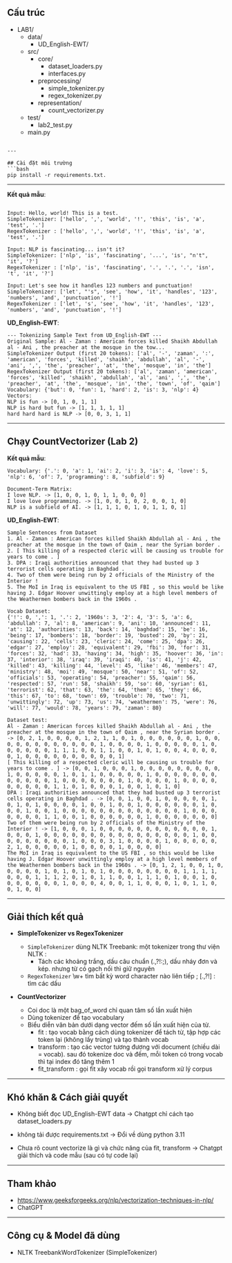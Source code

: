 

## Cấu trúc

- LAB1/
  - data/
    - UD_English-EWT/
  - src/
    - core/
      - dataset_loaders.py
      - interfaces.py
    - preprocessing/
      - simple_tokenizer.py
      - regex_tokenizer.py
    - representation/
      - count_vectorizer.py
  - test/
    - lab2_test.py
  - main.py

                        
```

---

## Cài đặt môi trường
```bash
pip install -r requirements.txt.
```

---

**Kết quả mẫu**:
```

Input: Hello, world! This is a test.
SimpleTokenizer: ['hello', ',', 'world', '!', 'this', 'is', 'a', 'test', '.']
RegexTokenizer : ['hello', ',', 'world', '!', 'this', 'is', 'a', 'test', '.']

Input: NLP is fascinating... isn't it?
SimpleTokenizer: ['nlp', 'is', 'fascinating', '...', 'is', "n't", 'it', '?']
RegexTokenizer : ['nlp', 'is', 'fascinating', '.', '.', '.', 'isn', 't', 'it', '?']

Input: Let's see how it handles 123 numbers and punctuation!
SimpleTokenizer: ['let', "'s", 'see', 'how', 'it', 'handles', '123', 'numbers', 'and', 'punctuation', '!']
RegexTokenizer : ['let', 's', 'see', 'how', 'it', 'handles', '123', 'numbers', 'and', 'punctuation', '!']

```

**UD_English-EWT**:
```
--- Tokenizing Sample Text from UD_English-EWT ---
Original Sample: Al - Zaman : American forces killed Shaikh Abdullah al - Ani , the preacher at the mosque in the tow...
SimpleTokenizer Output (first 20 tokens): ['al', '-', 'zaman', ':', 'american', 'forces', 'killed', 'shaikh', 'abdullah', 'al', '-', 'ani', ',', 'the', 'preacher', 'at', 'the', 'mosque', 'in', 'the']
RegexTokenizer Output (first 20 tokens): ['al', 'zaman', 'american', 'forces', 'killed', 'shaikh', 'abdullah', 'al', 'ani', ',', 'the', 'preacher', 'at', 'the', 'mosque', 'in', 'the', 'town', 'of', 'qaim']
Vocabulary: {'but': 0, 'fun': 1, 'hard': 2, 'is': 3, 'nlp': 4}
Vectors:
NLP is fun -> [0, 1, 0, 1, 1]
NLP is hard but fun -> [1, 1, 1, 1, 1]
hard hard hard is NLP -> [0, 0, 3, 1, 1]
```

---

## Chạy CountVectorizer (Lab 2)


**Kết quả mẫu**:
```
Vocabulary: {'.': 0, 'a': 1, 'ai': 2, 'i': 3, 'is': 4, 'love': 5, 'nlp': 6, 'of': 7, 'programming': 8, 'subfield': 9}

Document-Term Matrix:
I love NLP. -> [1, 0, 0, 1, 0, 1, 1, 0, 0, 0]
I love love programming. -> [1, 0, 0, 1, 0, 2, 0, 0, 1, 0]
NLP is a subfield of AI. -> [1, 1, 1, 0, 1, 0, 1, 1, 0, 1]
```
**UD_English-EWT**:
```
Sample Sentences from Dataset
1. Al - Zaman : American forces killed Shaikh Abdullah al - Ani , the preacher at the mosque in the town of Qaim , near the Syrian border .
2. [ This killing of a respected cleric will be causing us trouble for years to come . ]
3. DPA : Iraqi authorities announced that they had busted up 3 terrorist cells operating in Baghdad .
4. Two of them were being run by 2 officials of the Ministry of the Interior !
5. The MoI in Iraq is equivalent to the US FBI , so this would be like having J. Edgar Hoover unwittingly employ at a high level members of the Weathermen bombers back in the 1960s .

Vocab Dataset:
{'!': 0, ',': 1, '.': 2, '1960s': 3, '2': 4, '3': 5, 'a': 6, 'abdullah': 7, 'al': 8, 'american': 9, 'ani': 10, 'announced': 11, 'at': 12, 'authorities': 13, 'back': 14, 'baghdad': 15, 'be': 16, 'being': 17, 'bombers': 18, 'border': 19, 'busted': 20, 'by': 21, 'causing': 22, 'cells': 23, 'cleric': 24, 'come': 25, 'dpa': 26, 'edgar': 27, 'employ': 28, 'equivalent': 29, 'fbi': 30, 'for': 31, 'forces': 32, 'had': 33, 'having': 34, 'high': 35, 'hoover': 36, 'in': 37, 'interior': 38, 'iraq': 39, 'iraqi': 40, 'is': 41, 'j': 42, 'killed': 43, 'killing': 44, 'level': 45, 'like': 46, 'members': 47, 'ministry': 48, 'moi': 49, 'mosque': 50, 'near': 51, 'of': 52, 'officials': 53, 'operating': 54, 'preacher': 55, 'qaim': 56, 'respected': 57, 'run': 58, 'shaikh': 59, 'so': 60, 'syrian': 61, 'terrorist': 62, 'that': 63, 'the': 64, 'them': 65, 'they': 66, 'this': 67, 'to': 68, 'town': 69, 'trouble': 70, 'two': 71, 'unwittingly': 72, 'up': 73, 'us': 74, 'weathermen': 75, 'were': 76, 'will': 77, 'would': 78, 'years': 79, 'zaman': 80}

Dataset test:
Al - Zaman : American forces killed Shaikh Abdullah al - Ani , the preacher at the mosque in the town of Qaim , near the Syrian border . -> [0, 2, 1, 0, 0, 0, 0, 1, 2, 1, 1, 0, 1, 0, 0, 0, 0, 0, 0, 1, 0, 0, 0, 0, 0, 0, 0, 0, 0, 0, 0, 0, 1, 0, 0, 0, 0, 1, 0, 0, 0, 0, 0, 1, 0, 0, 0, 0, 0, 0, 1, 1, 1, 0, 0, 1, 1, 0, 0, 1, 0, 1, 0, 0, 4, 0, 0, 0, 0, 1, 0, 0, 0, 0, 0, 0, 0, 0, 0, 0, 1]
[ This killing of a respected cleric will be causing us trouble for years to come . ] -> [0, 0, 1, 0, 0, 0, 1, 0, 0, 0, 0, 0, 0, 0, 0, 0, 1, 0, 0, 0, 0, 0, 1, 0, 1, 1, 0, 0, 0, 0, 0, 1, 0, 0, 0, 0, 0, 0, 0, 0, 0, 0, 0, 0, 1, 0, 0, 0, 0, 0, 0, 0, 1, 0, 0, 0, 0, 1, 0, 0, 0, 0, 0, 0, 0, 0, 0, 1, 1, 0, 1, 0, 0, 0, 1, 0, 0, 1, 0, 1, 0]
DPA : Iraqi authorities announced that they had busted up 3 terrorist cells operating in Baghdad . -> [0, 0, 1, 0, 0, 1, 0, 0, 0, 0, 0, 1, 0, 1, 0, 1, 0, 0, 0, 0, 1, 0, 0, 1, 0, 0, 1, 0, 0, 0, 0, 0, 0, 1, 0, 0, 0, 1, 0, 0, 1, 0, 0, 0, 0, 0, 0, 0, 0, 0, 0, 0, 0, 0, 1, 0, 0, 0, 0, 0, 0, 0, 1, 1, 0, 0, 1, 0, 0, 0, 0, 0, 0, 1, 0, 0, 0, 0, 0, 0, 0]
Two of them were being run by 2 officials of the Ministry of the Interior ! -> [1, 0, 0, 0, 1, 0, 0, 0, 0, 0, 0, 0, 0, 0, 0, 0, 0, 1, 0, 0, 0, 1, 0, 0, 0, 0, 0, 0, 0, 0, 0, 0, 0, 0, 0, 0, 0, 0, 1, 0, 0, 0, 0, 0, 0, 0, 0, 0, 1, 0, 0, 0, 3, 1, 0, 0, 0, 0, 1, 0, 0, 0, 0, 0, 2, 1, 0, 0, 0, 0, 0, 1, 0, 0, 0, 0, 1, 0, 0, 0, 0]
The MoI in Iraq is equivalent to the US FBI , so this would be like having J. Edgar Hoover unwittingly employ at a high level members of the Weathermen bombers back in the 1960s . -> [0, 1, 2, 1, 0, 0, 1, 0, 0, 0, 0, 0, 1, 0, 1, 0, 1, 0, 1, 0, 0, 0, 0, 0, 0, 0, 0, 1, 1, 1, 1, 0, 0, 0, 1, 1, 1, 2, 0, 1, 0, 1, 1, 0, 0, 1, 1, 1, 0, 1, 0, 0, 1, 0, 0, 0, 0, 0, 0, 0, 1, 0, 0, 0, 4, 0, 0, 1, 1, 0, 0, 0, 1, 0, 1, 1, 0, 0, 1, 0, 0]

```

---

## Giải thích kết quả
- **SimpleTokenizer vs RegexTokenizer**  
  - `SimpleTokenizer` dùng NLTK Treebank: một tokenizer trong thư viện NLTK :
    - Tách các khoảng trắng, dấu câu chuẩn (.,?!:;), dấu nháy đơn và kép. nhưng từ có gạch nối thì giữ nguyên 
  - `RegexTokenizer` \w+ tìm bất kỳ word character nào liên tiếp ; [.,?!] : tìm các dấu  

- **CountVectorizer**  
  - Coi doc là một bag_of_word chỉ quan tâm số lần xuất hiện
  - Dùng tokenizer để tạo vocabulary  
  - Biểu diễn văn bản dưới dạng vector đếm số lần xuất hiện của từ.
    - fit : tạo vocab bằng cách dùng tokenizer để tách từ, tập hợp các token lại (không lấy trùng) và tạo thành vocab
    - transform : tạo các vector tương đương với document (chiều dài = vocab). sau đó tokenize doc và đếm, mỗi token có trong vocab thì tại index đó tăng thêm 1
    - fit_transform : gọi fit xây vocab rồi gọi transform xử lý corpus

---

## Khó khăn & Cách giải quyết
- Không biết đọc UD_English-EWT data 
-> Chatgpt chỉ cách tạo dataset_loaders.py

- không tải được requirements.txt
-> Đổi về dùng python 3.11 

- Chưa rõ count vectorize là gì và chức năng của fit, transform
-> Chatgpt giải thích và code mẫu (sau có tự code lại)

---

## Tham khảo
- https://www.geeksforgeeks.org/nlp/vectorization-techniques-in-nlp/
- ChatGPT
---

## Công cụ & Model đã dùng
- NLTK TreebankWordTokenizer (SimpleTokenizer)  


